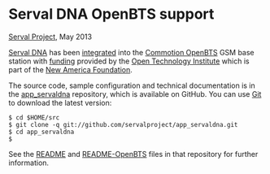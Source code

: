 Serval DNA OpenBTS support
==========================
[Serval Project][], May 2013

[Serval DNA][] has been [integrated][] into the [Commotion OpenBTS][] GSM base
station with [funding][] provided by the [Open Technology Institute][OTI] which
is part of the [New America Foundation][NAF].

The source code, sample configuration and technical documentation is in the
[app\_servaldna][] repository, which is available on GitHub.  You can use
[Git][] to download the latest version:

    $ cd $HOME/src
    $ git clone -q git://github.com/servalproject/app_servaldna.git
    $ cd app_servaldna
    $

See the [README][] and [README-OpenBTS][] files in that repository for further
information.


[Serval Project]: http://www.servalproject.org/
[Commotion OpenBTS]: https://commotionwireless.net/projects/openbts
[Serval DNA]: http://developer.servalproject.org/dokuwiki/doku.php?id=content:servaldna:
[integrated]: http://developer.servalproject.org/dokuwiki/doku.php?id=content:tech:commotion_openbts
[funding]: http://developer.servalproject.org/dokuwiki/doku.php?id=content:activity:naf1
[OTI]: http://oti.newamerica.net/
[NAF]: http://www.newamerica.net/
[app\_servaldna]: https://github.com/servalproject/app_servaldna
[Git]: http://git-scm.com/
[README]: https://github.com/servalproject/app_servaldna/blob/master/README.md
[README-OpenBTS]: https://github.com/servalproject/app_servaldna/blob/master/README-OpenBTS.md
